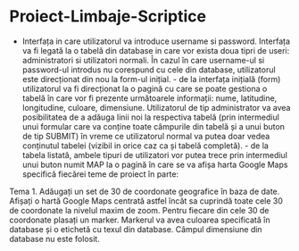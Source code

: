 # Proiect-Limbaje-Scriptice

- Interfața in care utilizatorul va introduce username si password. Interfața va fi legată la o tabelă din
database in care vor exista doua tipri de useri: administratori si utilizatori normali. În cazul în care
username-ul si password-ul introdus nu corespund cu cele din database, utilizatorul este direcționat din
nou la form-ul inițial. - de la interfața inițială (form) utilizatorul va fi direcționat la o pagină cu care se
poate gestiona o tabelă în care vor fi prezente următoarele informații: nume, latitudine, longitudine,
culoare, dimensiune. Utilizatorul de tip administrator va avea posibilitatea de a adăuga linii noi la
respectiva tabelă (prin intermediul unui formular care va conține toate câmpurile din tabelă și a unui
buton de tip SUBMIT) în vreme ce utilizatorul normal va putea doar vedea conținutul tabelei (vizibil in
orice caz ca și tabelă completă). - de la tabela listată, ambele tipuri de utilizatori vor putea trece prin
intermediul unui buton numit MAP la o pagină în care se va afișa harta Google Maps specifică fiecărei
teme de proiect în parte: 

Tema 1. Adăugați un set de 30 de coordonate geografice în baza de date. Afișați o hartă Google Maps
centrată astfel încăt sa cuprindă toate cele 30 de coordonate la nivelul maxim de zoom. Pentru fiecare
din cele 30 de coordonate plasați un marker. Markerul va avea culoarea specificată în database și o
etichetă cu texul din database. Câmpul dimensiune din database nu este folosit. 
